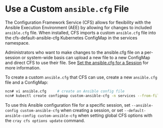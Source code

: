 # Use a Custom `ansible.cfg` File

The Configuration Framework Service \(CFS\) allows for flexibility with the Ansible Execution Environment \(AEE\) by allowing for changes to included `ansible.cfg` file. When installed, CFS imports a custom `ansible.cfg` file into the cfs-default-ansible-cfg Kubernetes ConfigMap in the services namespace.

Administrators who want to make changes to the ansible.cfg file on a per-session or system-wide basis can upload a new file to a new ConfigMap and direct CFS to use their file. See [Set the ansible.cfg for a Session](Set_the_ansible-cfg_for_a_Session.md) for more information.

To create a custom `ansible.cfg` that CFS can use, create a new `ansible.cfg` file and a ConfigMap:

```bash
ncn# vi ansible.cfg     # create an Ansible config file
ncn# kubectl create configmap custom-ansible-cfg -n services --from-file=ansible.cfg
```

To use this Ansible configuration file for a specific session, set `--ansible-config custom-ansible-cfg` when creating a session, or set `--default-ansible-config custom-ansible-cfg` when setting global CFS options with the `cray cfs options update` command.

